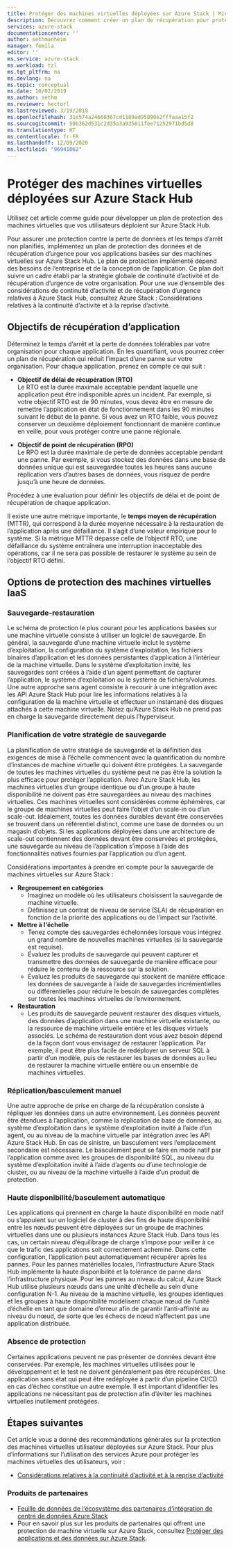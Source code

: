 ```yaml
---
title: Protéger des machines virtuelles déployées sur Azure Stack | Microsoft Docs
description: Découvrez comment créer un plan de récupération pour protéger les machines virtuelles déployées sur Azure Stack contre la perte de données et les temps d’arrêt non planifiés.
services: azure-stack
documentationcenter: ''
author: sethmanheim
manager: femila
editor: ''
ms.service: azure-stack
ms.workload: tzl
ms.tgt_pltfrm: na
ms.devlang: na
ms.topic: conceptual
ms.date: 10/02/2019
ms.author: sethm
ms.reviewer: hectorl
ms.lastreviewed: 3/19/2018
ms.openlocfilehash: 31e574a24660367cd1189ad95890e2fffaaa15f2
ms.sourcegitcommit: 50b362d531c2d35a3a935811fee71252971bd5d8
ms.translationtype: HT
ms.contentlocale: fr-FR
ms.lasthandoff: 12/09/2020
ms.locfileid: "96941062"
---
```

# <a name="protect-vms-deployed-on-azure-stack-hub"></a>Protéger des machines virtuelles déployées sur Azure Stack Hub

Utilisez cet article comme guide pour développer un plan de protection des machines virtuelles que vos utilisateurs déploient sur Azure Stack Hub.

Pour assurer une protection contre la perte de données et les temps d’arrêt non planifiés, implémentez un plan de protection des données et de récupération d’urgence pour vos applications basées sur des machines virtuelles sur Azure Stack Hub. Le plan de protection implémenté dépend des besoins de l’entreprise et de la conception de l’application. Ce plan doit suivre un cadre établi par la stratégie globale de continuité d’activité et de récupération d’urgence de votre organisation. Pour une vue d’ensemble des considérations de continuité d’activité et de récupération d’urgence relatives à Azure Stack Hub, consultez Azure Stack : Considérations relatives à la continuité d’activité et à la reprise d’activité.

## <a name="application-recovery-objectives"></a>Objectifs de récupération d’application

Déterminez le temps d’arrêt et la perte de données tolérables par votre organisation pour chaque application. En les quantifiant, vous pourrez créer un plan de récupération qui réduit l’impact d’une panne sur votre organisation. Pour chaque application, prenez en compte ce qui suit :

- **Objectif de délai de récupération (RTO)** \
    Le RTO est la durée maximale acceptable pendant laquelle une application peut être indisponible après un incident. Par exemple, si votre objectif RTO est de 90 minutes, vous devez être en mesure de remettre l’application en état de fonctionnement dans les 90 minutes suivant le début de la panne. Si vous avez un RTO faible, vous pouvez conserver un deuxième déploiement fonctionnant de manière continue en veille, pour vous protéger contre une panne régionale.

- **Objectif de point de récupération (RPO)** \
    Le RPO est la durée maximale de perte de données acceptable pendant une panne. Par exemple, si vous stockez des données dans une base de données unique qui est sauvegardée toutes les heures sans aucune réplication vers d’autres bases de données, vous risquez de perdre jusqu’à une heure de données.

Procédez à une évaluation pour définir les objectifs de délai et de point de récupération de chaque application.

Il existe une autre métrique importante, le **temps moyen de récupération** (MTTR), qui correspond à la durée moyenne nécessaire à la restauration de l’application après une défaillance. Il s’agit d’une valeur empirique pour le système. Si la métrique MTTR dépasse celle de l’objectif RTO, une défaillance du système entraînera une interruption inacceptable des opérations, car il ne sera pas possible de restaurer le système au sein de l’objectif RTO défini.

## <a name="protection-options-for-iaas-vms"></a>Options de protection des machines virtuelles IaaS

### <a name="backup-restore"></a>Sauvegarde-restauration

Le schéma de protection le plus courant pour les applications basées sur une machine virtuelle consiste à utiliser un logiciel de sauvegarde. En général, la sauvegarde d’une machine virtuelle inclut le système d’exploitation, la configuration du système d’exploitation, les fichiers binaires d’application et les données persistantes d’application à l’intérieur de la machine virtuelle. Dans le système d’exploitation invité, les sauvegardes sont créées à l’aide d’un agent permettant de capturer l’application, le système d’exploitation ou le système de fichiers/volumes. Une autre approche sans agent consiste à recourir à une intégration avec les API Azure Stack Hub pour lire les informations relatives à la configuration de la machine virtuelle et effectuer un instantané des disques attachés à cette machine virtuelle. Notez qu’Azure Stack Hub ne prend pas en charge la sauvegarde directement depuis l’hyperviseur.

### <a name="planning-your-backup-strategy"></a>Planification de votre stratégie de sauvegarde

La planification de votre stratégie de sauvegarde et la définition des exigences de mise à l’échelle commencent avec la quantification du nombre d’instances de machine virtuelle qui doivent être protégées. La sauvegarde de toutes les machines virtuelles du système peut ne pas être la solution la plus efficace pour protéger l’application. Avec Azure Stack Hub, les machines virtuelles d’un groupe identique ou d’un groupe à haute disponibilité ne doivent pas être sauvegardées au niveau des machines virtuelles. Ces machines virtuelles sont considérées comme éphémères, car le groupe de machines virtuelles peut faire l’objet d’un scale-in ou d’un scale-out. Idéalement, toutes les données durables devant être conservées se trouvent dans un référentiel distinct, comme une base de données ou un magasin d’objets. Si les applications déployées dans une architecture de scale-out contiennent des données devant être conservées et protégées, une sauvegarde au niveau de l’application s’impose à l’aide des fonctionnalités natives fournies par l’application ou d’un agent.

Considérations importantes à prendre en compte pour la sauvegarde de machines virtuelles sur Azure Stack :

- **Regroupement en catégories**
  - Imaginez un modèle où les utilisateurs choisissent la sauvegarde de machine virtuelle.
  - Définissez un contrat de niveau de service (SLA) de récupération en fonction de la priorité des applications ou de l’impact sur l’activité.
- **Mettre à l'échelle**
  - Tenez compte des sauvegardes échelonnées lorsque vous intégrez un grand nombre de nouvelles machines virtuelles (si la sauvegarde est requise).
  - Évaluez les produits de sauvegarde qui peuvent capturer et transmettre des données de sauvegarde de manière efficace pour réduire le contenu de la ressource sur la solution.
  - Évaluez les produits de sauvegarde qui stockent de manière efficace les données de sauvegarde à l’aide de sauvegardes incrémentielles ou différentielles pour réduire le besoin de sauvegardes complètes sur toutes les machines virtuelles de l’environnement.
- **Restauration**
  - Les produits de sauvegarde peuvent restaurer des disques virtuels, des données d’application dans une machine virtuelle existante, ou la ressource de machine virtuelle entière et les disques virtuels associés. Le schéma de restauration dont vous avez besoin dépend de la façon dont vous envisagez de restaurer l’application. Par exemple, il peut être plus facile de redéployer un serveur SQL à partir d’un modèle, puis de restaurer les bases de données au lieu de restaurer la machine virtuelle entière ou un ensemble de machines virtuelles.

### <a name="replicationmanual-failover"></a>Réplication/basculement manuel

Une autre approche de prise en charge de la récupération consiste à répliquer les données dans un autre environnement. Les données peuvent être étendues à l’application, comme la réplication de base de données, au système d’exploitation dans le système d’exploitation invité à l’aide d’un agent, ou au niveau de la machine virtuelle par intégration avec les API Azure Stack Hub. En cas de sinistre, un basculement vers l’emplacement secondaire est nécessaire. Le basculement peut se faire en mode natif par l’application comme avec les groupes de disponibilité SQL, au niveau du système d’exploitation invité à l’aide d’agents ou d’une technologie de cluster, ou au niveau de la machine virtuelle à l’aide d’un produit de protection.

### <a name="high-availabilityautomatic-failover"></a>Haute disponibilité/basculement automatique

Les applications qui prennent en charge la haute disponibilité en mode natif ou s’appuient sur un logiciel de cluster à des fins de haute disponibilité entre les nœuds peuvent être déployées sur un groupe de machines virtuelles dans une ou plusieurs instances Azure Stack Hub. Dans tous les cas, un certain niveau d’équilibrage de charge s’impose pour veiller à ce que le trafic des applications soit correctement acheminé. Dans cette configuration, l’application peut automatiquement récupérer après les pannes. Pour les pannes matérielles locales, l’infrastructure Azure Stack Hub implémente la haute disponibilité et la tolérance de panne dans l’infrastructure physique. Pour les pannes au niveau du calcul, Azure Stack Hub utilise plusieurs nœuds dans une unité d’échelle au sein d’une configuration N-1. Au niveau de la machine virtuelle, les groupes identiques et les groupes à haute disponibilité modélisent chaque nœud de l’unité d’échelle en tant que domaine d’erreur afin de garantir l’anti-affinité au niveau du nœud, de sorte que les échecs de nœud n’affectent pas une application distribuée.

### <a name="no-protection"></a>Absence de protection

Certaines applications peuvent ne pas présenter de données devant être conservées. Par exemple, les machines virtuelles utilisées pour le développement et le test ne doivent généralement pas être récupérées. Une application sans état qui peut être redéployée à partir d’un pipeline CI/CD en cas d’échec constitue un autre exemple. Il est important d’identifier les applications ne nécessitant pas de protection afin d’éviter les machines virtuelles inutilement protégées.

<!-- ## Recommended topologies

Important considerations for your Azure Stack deployment: -->

## <a name="next-steps"></a>Étapes suivantes

Cet article vous a donné des recommandations générales sur la protection des machines virtuelles utilisateur déployées sur Azure Stack. Pour plus d’informations sur l’utilisation des services Azure pour protéger les machines virtuelles des utilisateurs, voir :

- [Considérations relatives à la continuité d’activité et à la reprise d’activité](https://aka.ms/azurestackbcdrconsiderationswp)

### <a name="partner-products"></a>Produits de partenaires

- [Feuille de données de l’écosystème des partenaires d’intégration de centre de données Azure Stack](https://aka.ms/azurestackbcdrpartners)
- Pour en savoir plus sur les produits de partenaires qui offrent une protection de machine virtuelle sur Azure Stack, consultez [Protéger des applications et des données sur Azure Stack](https://azure.microsoft.com/blog/protecting-applications-and-data-on-azure-stack/).
